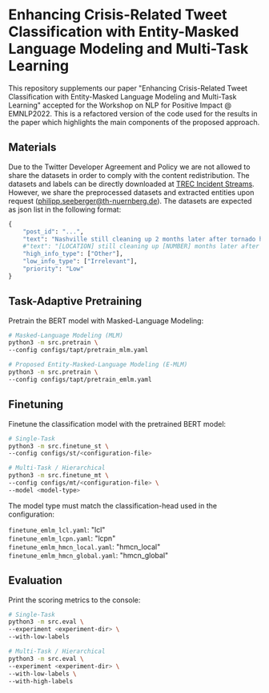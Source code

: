 # Enhancing Crisis-Related Tweet Classification with Entity-Masked Language Modeling and Multi-Task Learning

This repository supplements our paper "Enhancing Crisis-Related Tweet Classification with Entity-Masked Language Modeling and Multi-Task Learning" accepted for the Workshop on 
NLP for Positive Impact @ EMNLP2022. This is a refactored version of the code used for the results in the paper which highlights the main components of the proposed approach.

## Materials

Due to the Twitter Developer Agreement and Policy we are not allowed to share the datasets in order to comply with the content redistribution.
The datasets and labels can be directly downloaded at [TREC Incident Streams](http://dcs.gla.ac.uk/~richardm/TREC_IS/2020/data.html).
However, we share the preprocessed datasets and extracted entities upon request (philipp.seeberger@th-nuernberg.de). The datasets are expected as json list in the following format:

```python
{
    "post_id": "...", 
    "text": "Nashville still cleaning up 2 months later after tornado https:...", 
    #"text": "[LOCATION] still cleaning up [NUMBER] months later after tornado [URL]", 
    "high_info_type": ["Other"], 
    "low_info_type": ["Irrelevant"], 
    "priority": "Low"
}
```

## Task-Adaptive Pretraining

Pretrain the BERT model with Masked-Language Modeling:

```bash
# Masked-Language Modeling (MLM)
python3 -m src.pretrain \
--config configs/tapt/pretrain_mlm.yaml
```

```bash
# Proposed Entity-Masked-Language Modeling (E-MLM)
python3 -m src.pretrain \
--config configs/tapt/pretrain_emlm.yaml
```

## Finetuning

Finetune the classification model with the pretrained BERT model:

```bash
# Single-Task
python3 -m src.finetune_st \
--config configs/st/<configuration-file>
```

```bash
# Multi-Task / Hierarchical
python3 -m src.finetune_mt \
--config configs/mt/<configuration-file> \
--model <model-type>
```

The model type must match the classification-head used in the configuration:

`finetune_emlm_lcl.yaml`: "lcl" <br/>
`finetune_emlm_lcpn.yaml`: "lcpn" <br/>
`finetune_emlm_hmcn_local.yaml`: "hmcn_local" <br/>
`finetune_emlm_hmcn_global.yaml`: "hmcn_global" <br/>

## Evaluation

Print the scoring metrics to the console:

```bash
# Single-Task
python3 -m src.eval \
--experiment <experiment-dir> \
--with-low-labels
```

```bash
# Multi-Task / Hierarchical
python3 -m src.eval \
--experiment <experiment-dir> \
--with-low-labels \
--with-high-labels
```